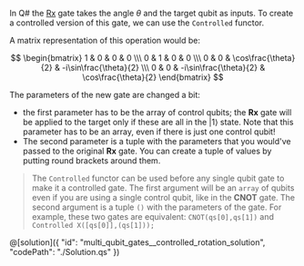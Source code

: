 In Q# the <a href="https://docs.microsoft.com/qsharp/api/qsharp/microsoft.quantum.intrinsic.rx" target="_blank">Rx</a> gate takes the angle $\theta$ and the target qubit as inputs. To create a controlled version of this gate, we can use the `Controlled` functor.

A matrix representation of this operation would be:

$$
\begin{bmatrix} 1 & 0 & 0 & 0 \\\ 0 & 1 & 0 & 0 \\\ 0 & 0 & \cos\frac{\theta}{2} & -i\sin\frac{\theta}{2} \\\ 0 & 0 & -i\sin\frac{\theta}{2} &  \cos\frac{\theta}{2} \end{bmatrix}
$$

The parameters of the new gate are changed a bit:

* the first parameter has to be the array of control qubits; the **Rx** gate will be applied to the target only if these are all in the $|1\rangle$ state. Note that this parameter has to be an array, even if there is just one control qubit!
* The second parameter is a tuple with the parameters that you would've passed to the original **Rx** gate. You can create a tuple of values by putting round brackets around them.

> The `Controlled` functor can be used before any single qubit gate to make it a controlled gate. The first argument will be an `array` of qubits even if you are using a single control qubit, like in the **CNOT** gate. The second argument is a tuple `()` with the parameters of the gate. For example, these two gates are equivalent: `CNOT(qs[0],qs[1])` and `Controlled X([qs[0]],(qs[1]));`

@[solution]({
    "id": "multi_qubit_gates__controlled_rotation_solution",
    "codePath": "./Solution.qs"
})

